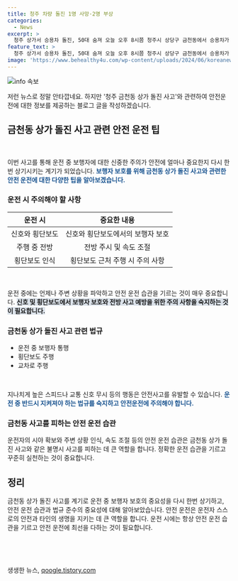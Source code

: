 ```yaml
---
title: 청주 차량 돌진 1명 사망·2명 부상
categories:
  - News
excerpt: >
  청주 상가서 승용차 돌진, 50대 숨져 오늘 오후 8시쯤 청주시 상당구 금천동에서 승용차가 상가에 돌진하는 사고가 발생했습니다. 사고로 50대 상가 직원이 심정지 상태로 병원으로 옮겨졌지만 끝내 숨졌고, 10대 보행자와 20대 운전자는 경상을 입었습니다. 운전자는 보행자를 피하려다 사고를 냈다고 진술했으며, 경찰은 사고 경위를 조사 중입니다.
feature_text: >
  청주 상가서 승용차 돌진, 50대 숨져 오늘 오후 8시쯤 청주시 상당구 금천동에서 승용차가 상가에 돌진하는 사고가 발생했습니다. 사고로 50대 상가 직원이 심정지 상태로 병원으로 옮겨졌지만 끝내 숨졌고, 10대 보행자와 20대 운전자는 경상을 입었습니다. 운전자는 보행자를 피하려다 사고를 냈다고 진술했으며, 경찰은 사고 경위를 조사 중입니다.
image: 'https://www.behealthy4u.com/wp-content/uploads/2024/06/koreanews.jpg'
---
```


<p><img src="https://www.behealthy4u.com/wp-content/uploads/2024/06/koreanews.jpg" alt="info 속보" /></p>

<p>저런 뉴스로 정말 안타깝네요. 하지만 '청주 금천동 상가 돌진 사고'와 관련하여 안전운전에 대한 정보를 제공하는 블로그 글을 작성하겠습니다.</p>

<h2 data-ke-size="size26">금천동 상가 돌진 사고 관련 안전 운전 팁</h2>

<p data-ke-size="size16">&nbsp;</p>

<p>이번 사고를 통해 운전 중 보행자에 대한 신중한 주의가 안전에 얼마나 중요한지 다시 한번 상기시키는 계기가 되었습니다. <b><span style="color: #1a5490;">보행자 보호를 위해 금천동 상가 돌진 사고와 관련한 안전 운전에 대한 다양한 팁을 알아보겠습니다.</span></b></p>

<h3>운전 시 주의해야 할 사항</h3>

<table>
<thead>
<tr>
<th style="text-align: center;">운전 시</th>
<th style="text-align: center;">중요한 내용</th>
</tr>
</thead>
<tbody>
<tr>
<td style="text-align: center;">신호와 횡단보도</td>
<td style="text-align: center;">신호와 횡단보도에서의 보행자 보호</td>
</tr>
<tr>
<td style="text-align: center;">주행 중 전방</td>
<td style="text-align: center;">전방 주시 및 속도 조절</td>
</tr>
<tr>
<td style="text-align: center;">횡단보도 인식</td>
<td style="text-align: center;">횡단보도 근처 주행 시 주의 사항</td>
</tr>
</tbody>
</table>

<p data-ke-size="size16">&nbsp;</p>

<p>운전 중에는 언제나 주변 상황을 파악하고 안전 운전 습관을 기르는 것이 매우 중요합니다. <b><span style="background-color: #21538527;">신호 및 횡단보도에서 보행자 보호와 전방 사고 예방을 위한 주의 사항을 숙지하는 것이 필요합니다.</span></b></p>

<h3>금천동 상가 돌진 사고 관련 법규</h3>

<ul>
<li>운전 중 보행자 통행</li>
<li>횡단보도 주행</li>
<li>교차로 주행</li>
</ul>

<p data-ke-size="size16">&nbsp;</p>

<p>지나치게 높은 스피드나 교통 신호 무시 등의 행동은 안전사고를 유발할 수 있습니다. <b><span style="color: #1a5490;">운전 중 반드시 지켜져야 하는 법규를 숙지하고 안전운전에 주의해야 합니다.</span></b></p>

<h3>금천동 사고를 피하는 안전 운전 습관</h3>

<p>운전자의 시야 확보와 주변 상황 인식, 속도 조절 등의 안전 운전 습관은 금천동 상가 돌진 사고와 같은 불명시 사고를 피하는 데 큰 역할을 합니다. 정확한 운전 습관을 기르고 꾸준히 실천하는 것이 중요합니다.</p>

<h2 data-ke-size="size26">정리</h2>

<p>금천동 상가 돌진 사고를 계기로 운전 중 보행자 보호의 중요성을 다시 한번 상기하고, 안전 운전 습관과 법규 준수의 중요성에 대해 알아보았습니다. 안전 운전은 운전자 스스로의 안전과 타인의 생명을 지키는 데 큰 역할을 합니다. 운전 시에는 항상 안전 운전 습관을 기르고 안전 운전에 최선을 다하는 것이 필요합니다.</p>

<p data-ke-size="size16">&nbsp;</p>

<p data-ke-size="size16">&nbsp;</p>
생생한 뉴스, <a href="https://qoogle.tistory.com" rel="dofollow">qoogle.tistory.com</a>


